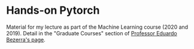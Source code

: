 # Hands-on Pytorch

Material for my lecture as part of the Machine Learning course (2020 and 2019). Detail in the "Graduate Courses" section of [Professor Eduardo Bezerra's page](https://eic.cefet-rj.br/~ebezerra/teaching/).

